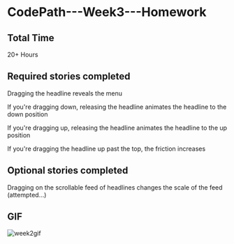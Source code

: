 CodePath---Week3---Homework
===========================

Total Time
--------
20+ Hours


Required stories completed
--------

Dragging the headline reveals the menu

If you're dragging down, releasing the headline animates the headline to the down position

If you're dragging up, releasing the headline animates the headline to the up position

If you're dragging the headline up past the top, the friction increases



Optional stories completed
--------

Dragging on the scrollable feed of headlines changes the scale of the feed (attempted...)


GIF
--------

![week2gif](/Week3/Week3Lice.gif)
